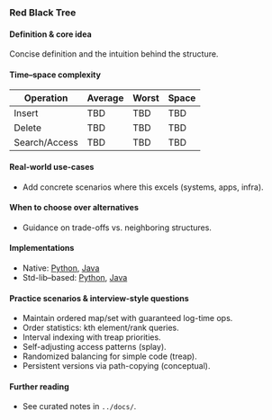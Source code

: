 ### Red Black Tree

#### Definition & core idea
Concise definition and the intuition behind the structure.

#### Time–space complexity
| Operation | Average | Worst | Space |
|---|---|---|---|
| Insert | TBD | TBD | TBD |
| Delete | TBD | TBD | TBD |
| Search/Access | TBD | TBD | TBD |

#### Real-world use-cases
- Add concrete scenarios where this excels (systems, apps, infra).

#### When to choose over alternatives
- Guidance on trade-offs vs. neighboring structures.

#### Implementations
- Native: [Python](../python/native/red_black_tree.py), [Java](../java/native/RedBlackTree.java)
- Std-lib–based: [Python](../python/stdlib/red_black_tree_std.py), [Java](../java/stdlib/RedBlackTreeStd.java)

#### Practice scenarios & interview-style questions
- Maintain ordered map/set with guaranteed log-time ops.
- Order statistics: kth element/rank queries.
- Interval indexing with treap priorities.
- Self-adjusting access patterns (splay).
- Randomized balancing for simple code (treap).
- Persistent versions via path-copying (conceptual).

#### Further reading
- See curated notes in `../docs/`.
